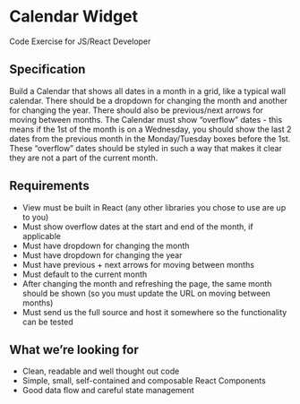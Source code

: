 # Calendar Widget
Code Exercise for JS/React Developer

## Specification
Build a Calendar that shows all dates in a month in a grid, like a typical wall calendar. There
should be a dropdown for changing the month and another for changing the year. There should
also be previous/next arrows for moving between months.
The Calendar must show “overflow” dates - this means if the 1st of the month is on a
Wednesday, you should show the last 2 dates from the previous month in the Monday/Tuesday
boxes before the 1st. These “overflow” dates should be styled in such a way that makes it clear
they are not a part of the current month.

## Requirements
- View must be built in React (any other libraries you chose to use are up to you)
- Must show overflow dates at the start and end of the month, if applicable
- Must have dropdown for changing the month
- Must have dropdown for changing the year
- Must have previous + next arrows for moving between months
- Must default to the current month
- After changing the month and refreshing the page, the same month should be shown (so
you must update the URL on moving between months)
- Must send us the full source and host it somewhere so the functionality can be tested

## What we’re looking for
- Clean, readable and well thought out code
- Simple, small, self-contained and composable React Components
- Good data flow and careful state management
